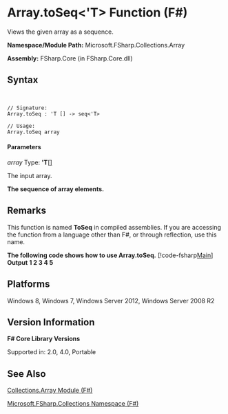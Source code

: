 # Array.toSeq<'T> Function (F#)

Views the given array as a sequence.

**Namespace/Module Path:** Microsoft.FSharp.Collections.Array

**Assembly:** FSharp.Core (in FSharp.Core.dll)


## Syntax


```


// Signature:
Array.toSeq : 'T [] -> seq<'T>

// Usage:
Array.toSeq array

```



#### Parameters
*array*
Type: **'T**[[]](http://msdn.microsoft.com/en-us/library/def20292-9aae-4596-9275-b94e594f8493)


The input array.



**The sequence of array elements.**
## Remarks
This function is named **ToSeq** in compiled assemblies. If you are accessing the function from a language other than F#, or through reflection, use this name.

**The following code shows how to use Array.toSeq.**
[!code-fsharp[Main](snippets/fsarrays/snippet69.fs)]
**Output**
**1 2 3 4 5**
## Platforms
Windows 8, Windows 7, Windows Server 2012, Windows Server 2008 R2


## Version Information
**F# Core Library Versions**

Supported in: 2.0, 4.0, Portable




## See Also
[Collections.Array Module &#40;F&#35;&#41;](Collections.Array+Module+%28FSharp%29.md)

[Microsoft.FSharp.Collections Namespace &#40;F&#35;&#41;](Microsoft.FSharp.Collections+Namespace+%28FSharp%29.md)

